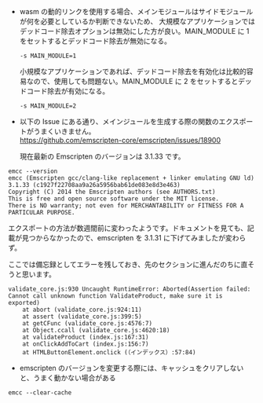 - wasm の動的リンクを使用する場合、メインモジュールはサイドモジュールが何を必要としているか判断できないため、
  大規模なアプリケーションではデッドコード除去オプションは無効にした方が良い。MAIN_MODULE に 1 をセットするとデッドコード除去が無効になる。
  ```
  -s MAIN_MODULE=1
  ```
  小規模なアプリケーションであれば、デッドコード除去を有効化は比較的容易なので、使用しても問題ない。MAIN_MODULE に 2 をセットするとデッドコード除去が有効になる。
  ```
  -s MAIN_MODULE=2
  ```

* 以下の Issue にある通り、メインジュールを生成する際の関数のエクスポートがうまくいきません。  
  https://github.com/emscripten-core/emscripten/issues/18900

  現在最新の Emscripten のバージョンは 3.1.33 です。

```
emcc --version
emcc (Emscripten gcc/clang-like replacement + linker emulating GNU ld) 3.1.33 (c1927f22708aa9a26a5956bab61de083e8d3e463)
Copyright (C) 2014 the Emscripten authors (see AUTHORS.txt)
This is free and open source software under the MIT license.
There is NO warranty; not even for MERCHANTABILITY or FITNESS FOR A PARTICULAR PURPOSE.
```

エクスポートの方法が数週間前に変わったようです。ドキュメントを見ても、記載が見つからなかったので、emscripten を 3.1.31 に下げてみましたが変わらず。

ここでは備忘録としてエラーを残しておき、先のセクションに進んだのちに直そうと思います。

```
validate_core.js:930 Uncaught RuntimeError: Aborted(Assertion failed: Cannot call unknown function ValidateProduct, make sure it is exported)
    at abort (validate_core.js:924:11)
    at assert (validate_core.js:399:5)
    at getCFunc (validate_core.js:4576:7)
    at Object.ccall (validate_core.js:4620:18)
    at validateProduct (index.js:167:31)
    at onClickAddToCart (index.js:156:7)
    at HTMLButtonElement.onclick (（インデックス）:57:84)
```

- emscripten のバージョンを変更する際には、キャッシュをクリアしないと、うまく動かない場合がある

```
emcc --clear-cache
```

